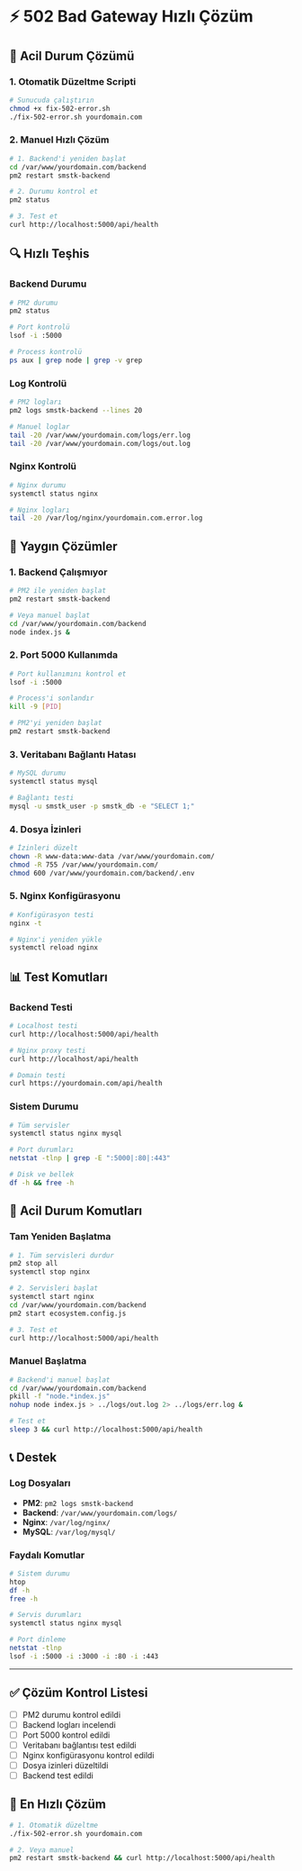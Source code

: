 # ⚡ 502 Bad Gateway Hızlı Çözüm

## 🚨 Acil Durum Çözümü

### 1. Otomatik Düzeltme Scripti
```bash
# Sunucuda çalıştırın
chmod +x fix-502-error.sh
./fix-502-error.sh yourdomain.com
```

### 2. Manuel Hızlı Çözüm
```bash
# 1. Backend'i yeniden başlat
cd /var/www/yourdomain.com/backend
pm2 restart smstk-backend

# 2. Durumu kontrol et
pm2 status

# 3. Test et
curl http://localhost:5000/api/health
```

## 🔍 Hızlı Teşhis

### Backend Durumu
```bash
# PM2 durumu
pm2 status

# Port kontrolü
lsof -i :5000

# Process kontrolü
ps aux | grep node | grep -v grep
```

### Log Kontrolü
```bash
# PM2 logları
pm2 logs smstk-backend --lines 20

# Manuel loglar
tail -20 /var/www/yourdomain.com/logs/err.log
tail -20 /var/www/yourdomain.com/logs/out.log
```

### Nginx Kontrolü
```bash
# Nginx durumu
systemctl status nginx

# Nginx logları
tail -20 /var/log/nginx/yourdomain.com.error.log
```

## 🔧 Yaygın Çözümler

### 1. Backend Çalışmıyor
```bash
# PM2 ile yeniden başlat
pm2 restart smstk-backend

# Veya manuel başlat
cd /var/www/yourdomain.com/backend
node index.js &
```

### 2. Port 5000 Kullanımda
```bash
# Port kullanımını kontrol et
lsof -i :5000

# Process'i sonlandır
kill -9 [PID]

# PM2'yi yeniden başlat
pm2 restart smstk-backend
```

### 3. Veritabanı Bağlantı Hatası
```bash
# MySQL durumu
systemctl status mysql

# Bağlantı testi
mysql -u smstk_user -p smstk_db -e "SELECT 1;"
```

### 4. Dosya İzinleri
```bash
# İzinleri düzelt
chown -R www-data:www-data /var/www/yourdomain.com/
chmod -R 755 /var/www/yourdomain.com/
chmod 600 /var/www/yourdomain.com/backend/.env
```

### 5. Nginx Konfigürasyonu
```bash
# Konfigürasyon testi
nginx -t

# Nginx'i yeniden yükle
systemctl reload nginx
```

## 📊 Test Komutları

### Backend Testi
```bash
# Localhost testi
curl http://localhost:5000/api/health

# Nginx proxy testi
curl http://localhost/api/health

# Domain testi
curl https://yourdomain.com/api/health
```

### Sistem Durumu
```bash
# Tüm servisler
systemctl status nginx mysql

# Port durumları
netstat -tlnp | grep -E ":5000|:80|:443"

# Disk ve bellek
df -h && free -h
```

## 🚨 Acil Durum Komutları

### Tam Yeniden Başlatma
```bash
# 1. Tüm servisleri durdur
pm2 stop all
systemctl stop nginx

# 2. Servisleri başlat
systemctl start nginx
cd /var/www/yourdomain.com/backend
pm2 start ecosystem.config.js

# 3. Test et
curl http://localhost:5000/api/health
```

### Manuel Başlatma
```bash
# Backend'i manuel başlat
cd /var/www/yourdomain.com/backend
pkill -f "node.*index.js"
nohup node index.js > ../logs/out.log 2> ../logs/err.log &

# Test et
sleep 3 && curl http://localhost:5000/api/health
```

## 📞 Destek

### Log Dosyaları
- **PM2**: `pm2 logs smstk-backend`
- **Backend**: `/var/www/yourdomain.com/logs/`
- **Nginx**: `/var/log/nginx/`
- **MySQL**: `/var/log/mysql/`

### Faydalı Komutlar
```bash
# Sistem durumu
htop
df -h
free -h

# Servis durumları
systemctl status nginx mysql

# Port dinleme
netstat -tlnp
lsof -i :5000 -i :3000 -i :80 -i :443
```

---

## ✅ Çözüm Kontrol Listesi

- [ ] PM2 durumu kontrol edildi
- [ ] Backend logları incelendi
- [ ] Port 5000 kontrol edildi
- [ ] Veritabanı bağlantısı test edildi
- [ ] Nginx konfigürasyonu kontrol edildi
- [ ] Dosya izinleri düzeltildi
- [ ] Backend test edildi

## 🎯 En Hızlı Çözüm

```bash
# 1. Otomatik düzeltme
./fix-502-error.sh yourdomain.com

# 2. Veya manuel
pm2 restart smstk-backend && curl http://localhost:5000/api/health
``` 